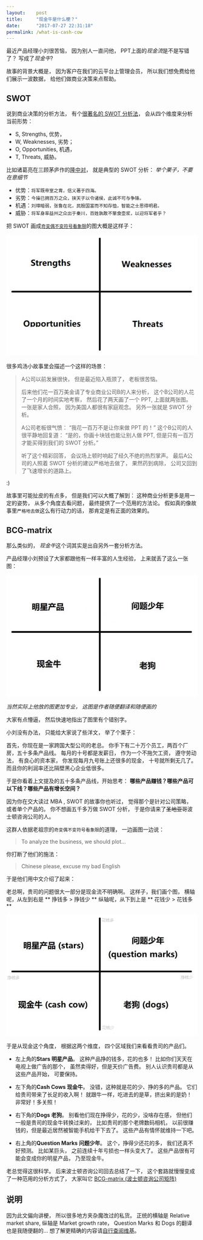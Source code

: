 ```yaml
---
layout:    post
title:     "现金牛是什么梗？"
date:      "2017-07-27 22:31:18"
permalink: /what-is-cash-cow
---
```


最近产品经理小刘很苦恼，
因为别人一直问他，
PPT上面的*现金流*是不是写错了？
写成了*现金牛*?

<!--MORE-->

故事的背景大概是，
因为客户在我们的云平台上管理会员，
所以我们想免费给他们展示一波数据，
给他们做商业决策来点帮助。

## SWOT

说到商业决策的分析方法，
有个[很著名的 SWOT 分析法][swot]，
会从四个维度来分析当前形势：

* S, Strengths, 优势，
* W, Weaknesses, 劣势；
* O, Opportunities, 机遇，
* T, Threats, 威胁。

比如诸葛亮在三顾茅庐作的[隆中对][zhuge-say]，
就是典型的 SWOT 分析：
*举个栗子，不要在意细节*

* 优势：`将军既帝室之胄，信义著于四海。`
* 劣势：`今操已拥百万之众，挟天子以令诸侯，此诚不可与争锋。`
* 机遇：`刘璋暗弱，张鲁在北，民殷国富而不知存恤，智能之士思得明君。`
* 威胁：`将军身率益州之众出于秦川，百姓孰敢不箪食壶浆，以迎将军者乎？`

把 SWOT 画成[`奇变偶不变符号看象限`][induction]的图大概是这样子：

![swot-matrix][swot-matrix]

很多鸡汤小故事里会描述一个这样的场景：

> A公司以前发展很快，
> 但是最近陷入瓶颈了，
> 老板很苦恼。
>
> 后来他们花一百万美金请了专业商业公司B的人来分析，
> 这个B公司的人花了一个月的时间实地考察，
> 然后花了两天画了一个 PPT,
> 上面就两张图。
> 一张是家人合照，
> 因为美国人都很有家庭观念。
> 另外一张就是 SWOT 分析。
>
> A公司老板很气愤：
> “我花一百万不是让你来做 PPT 的！”
> 这个B公司的人很平静地回复道：
> “是的，你画十块钱也能让别人做 PPT,
> 但是只有一百万才能买得到我们的 SWOT 分析。”
>
> 听了这个精彩回答，
> 会议场上顿时响起了经久不绝的热烈掌声。
> 最后A公司的人照着 SWOT 分析的建议严格地去做了，
> 果然药到病除，
> 公司又回到了飞速增长的道路上。

:)

故事里可能扯皮的有点多，
但是我们可以大概了解到：
这种商业分析更多是用一定的姿势，
从多个角度去看问题，
最终提供了一个范用的方法论。
假如真的像故事里`严格地去做`这么有行动力的话，
那肯定是有正面的效果的。

## BCG-matrix

那么类似的，
*现金牛*这个词其实是出自另外一套分析方法。

产品经理小刘预设了大家都跟他有一样丰富的人生经验，
上来就丢了这么一张图：

![base][base]

*当然实际上他放的图更加专业，
这图是作者随便翻译和随便画的*

大家有点懵逼，
然后快速地指出了图里有个错别字。

小刘没有办法，
只能给大家说了些洋文，
举了个栗子：

首先，你现在是一家跨国大型公司的老总。
你手下有二十万个员工，两百个厂房，五十多条产品线。
每月的十号都是发薪日，
作为一个不拖欠工资，
遵守劳动法，
有良心的资本家，
你发现每月九号账上还很多的现金，
十号就所剩无几了。
而且你的利润率还比隔壁黑心企业低很多。

于是你看着上文提及的五十多条产品线，开始思考：
**哪些产品赚钱？哪些产品可以下线？哪些产品有增长空间？**

因为你在交大读过 MBA ,
 SWOT 的故事你也听过，
觉得那个是针对公司策略，
或者单个产品的。
你不想画五千多万做 SWOT 分析，
于是你请来了~~圣地亚哥~~波士顿咨询公司的人。

这群人依据老祖宗的`奇变偶不变符号看象限`的道理，
一边画图一边说：

> To analyze the business, we should plot...

你打断了他们的施法：

> Chinese please, excuse my bad English

于是他们用中文介绍了起来：

老总啊，贵司的问题很大一部分是现金流不明确啊。
这样子，我们画个图，
横轴呢，从左到右是 ** 挣钱多 > 挣钱少 **
纵轴呢，从下到上是 ** 花钱少 > 花钱多 **

![en][en]

于是从现金这个角度，
根据这两个维度，
四个区域我们来看看贵司的产品们。

* 左上角的**Stars 明星产品**。
这种产品挣的钱多，花的也多！
比如你们天天在电视上做广告的那个，
虽然卖得好，但是天价广告费。
别人认识贵司都是从这些产品开始，
可要保持。

* 左下角的**Cash Cows 现金牛**。
没错，这种就是花的少、挣的多的产品。
它们给贵司带来了长足的收入啊！
就跟牛一样，吃进去的是草，挤出来的是奶！
非常好！多关照！

* 右下角的**Dogs 老狗**。
别看他们现在挣得少，花的少，没啥存在感，
但他们一般是贵司的现金牛转换过来的，
比如贵司的那个老牌数码相机，
以前很赚钱的，但是最近居然被智能手机给干下去了。
这些产品有情怀就维持一下吧。

* 右上角的**Question Marks 问题少年**。
这个，挣得少还花的多，
我们还真不好预测。
比如某巨头，
之前连续十年亏损也一样头变大了。
这些产品很有可能会变成你的明星产品，
乃至现金牛。


老总觉得这很科学。
后来波士顿咨询公司回去总结了一下，
这个套路就慢慢变成了一种范用的分析方式了，
大家叫它 [BCG-matrix (波士顿咨询公司矩阵)][bcg]


## 说明

因为此文偏向讲梗，
所以很多地方夹杂魔改过的私货。
正统的横轴是 Relative market share,
纵轴是 Market growth rate，
Question Marks 和 Dogs 的翻译也是我随便翻的…
想了解更精确的内容请[自行查阅维基][bcg]。

[zhuge-say]: https://baike.baidu.com/item/%E9%9A%86%E4%B8%AD%E5%AF%B9/188772
[swot]: https://en.wikipedia.org/wiki/SWOT_analysis
[induction]: https://zh.wikipedia.org/zh-hans/%E8%AF%B1%E5%AF%BC%E5%85%AC%E5%BC%8F
[swot-matrix]: /assets/pics/bcg/swot.jpg
[base]: /assets/pics/bcg/base.jpg
[en]: /assets/pics/bcg/en.jpg
[bcg]: https://en.wikipedia.org/wiki/Growth%E2%80%93share_matrix

